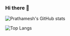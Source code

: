 ### Hi there 👋

![Prathamesh's GitHub stats](https://github-readme-stats.vercel.app/api?username=PrathameshAdate05&show_icons=true&theme=tokyonight&count_private=true)

![Top Langs](https://github-readme-stats.vercel.app/api/top-langs/?username=PrathameshAdate05&layout=compact&theme=tokyonight)


<!--
**PrathameshAdate05/PrathameshAdate05** is a ✨ _special_ ✨ repository because its `README.md` (this file) appears on your GitHub profile.

Here are some ideas to get you started:

- 🔭 I’m currently working on ...
- 🌱 I’m currently learning ...
- 👯 I’m looking to collaborate on ...
- 🤔 I’m looking for help with ...
- 💬 Ask me about ...
- 📫 How to reach me: ...
- 😄 Pronouns: ...
- ⚡ Fun fact: ...
-->

